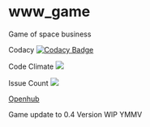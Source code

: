 # www_game
Game of space business

Codacy [![Codacy Badge](https://app.codacy.com/project/badge/Grade/651ec876b1d7478fb5c965db0ba29460)](https://www.codacy.com/gh/Dragonius/www_game/dashboard?utm_source=github.com&amp;utm_medium=referral&amp;utm_content=Dragonius/www_game&amp;utm_campaign=Badge_Grade)</a>


Code Climate <a href="https://codeclimate.com/github/Dragonius/www_game/maintainability"><img src="https://api.codeclimate.com/v1/badges/106c21ac47d316777d29/maintainability" /></a>

Issue Count <a href="https://codeclimate.com/github/Dragonius/www_game"><img src="https://codeclimate.com/github/Dragonius/www_game/badges/issue_count.svg" /></a>

<a href="https://www.openhub.net/p/www_game">Openhub</a>


Game update to 0.4 Version WIP YMMV
